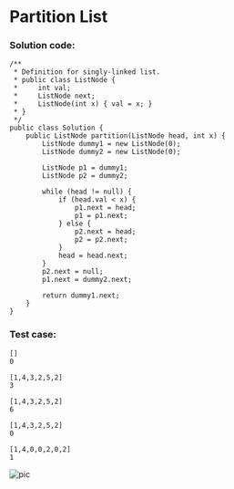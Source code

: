 # Partition List
### Solution code:
```
/**
 * Definition for singly-linked list.
 * public class ListNode {
 *     int val;
 *     ListNode next;
 *     ListNode(int x) { val = x; }
 * }
 */
public class Solution {
    public ListNode partition(ListNode head, int x) {
        ListNode dummy1 = new ListNode(0);
        ListNode dummy2 = new ListNode(0);
        
        ListNode p1 = dummy1;
        ListNode p2 = dummy2;
        
        while (head != null) {
            if (head.val < x) {
                p1.next = head;
                p1 = p1.next;
            } else {
                p2.next = head;
                p2 = p2.next;
            }
            head = head.next;
        }
        p2.next = null;
        p1.next = dummy2.next;
        
        return dummy1.next;
    }
}
```

### Test case:
```
[]
0
```
```
[1,4,3,2,5,2]
3
```
```
[1,4,3,2,5,2]
6
```
```
[1,4,3,2,5,2]
0
```
```
[1,4,0,0,2,0,2]
1
```

![pic](https://github.com/hpnhxxwn/cs501/blob/master/week1/%E5%B1%8F%E5%B9%95%E5%BF%AB%E7%85%A7%202017-06-04%20%E4%B8%8B%E5%8D%889.25.22.png?raw=true)
